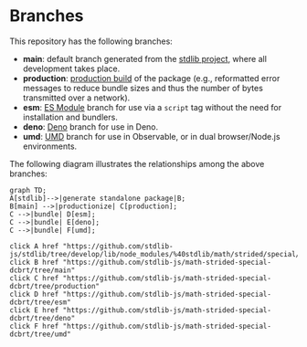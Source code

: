 <!--

@license Apache-2.0

Copyright (c) 2022 The Stdlib Authors.

Licensed under the Apache License, Version 2.0 (the "License");
you may not use this file except in compliance with the License.
You may obtain a copy of the License at

    http://www.apache.org/licenses/LICENSE-2.0

Unless required by applicable law or agreed to in writing, software
distributed under the License is distributed on an "AS IS" BASIS,
WITHOUT WARRANTIES OR CONDITIONS OF ANY KIND, either express or implied.
See the License for the specific language governing permissions and
limitations under the License.

-->

# Branches

This repository has the following branches:

-   **main**: default branch generated from the [stdlib project][stdlib-url], where all development takes place.
-   **production**: [production build][production-url] of the package (e.g., reformatted error messages to reduce bundle sizes and thus the number of bytes transmitted over a network).
-   **esm**: [ES Module][esm-url] branch for use via a `script` tag without the need for installation and bundlers.
-   **deno**: [Deno][deno-url] branch for use in Deno.
-   **umd**: [UMD][umd-url] branch for use in Observable, or in dual browser/Node.js environments.

The following diagram illustrates the relationships among the above branches:

```mermaid
graph TD;
A[stdlib]-->|generate standalone package|B;
B[main] -->|productionize| C[production];
C -->|bundle| D[esm];
C -->|bundle| E[deno];
C -->|bundle| F[umd];

click A href "https://github.com/stdlib-js/stdlib/tree/develop/lib/node_modules/%40stdlib/math/strided/special/dcbrt"
click B href "https://github.com/stdlib-js/math-strided-special-dcbrt/tree/main"
click C href "https://github.com/stdlib-js/math-strided-special-dcbrt/tree/production"
click D href "https://github.com/stdlib-js/math-strided-special-dcbrt/tree/esm"
click E href "https://github.com/stdlib-js/math-strided-special-dcbrt/tree/deno"
click F href "https://github.com/stdlib-js/math-strided-special-dcbrt/tree/umd"
```

[stdlib-url]: https://github.com/stdlib-js/stdlib/tree/develop/lib/node_modules/%40stdlib/math/strided/special/dcbrt
[production-url]: https://github.com/stdlib-js/math-strided-special-dcbrt/tree/production
[deno-url]: https://github.com/stdlib-js/math-strided-special-dcbrt/tree/deno
[umd-url]: https://github.com/stdlib-js/math-strided-special-dcbrt/tree/umd
[esm-url]: https://github.com/stdlib-js/math-strided-special-dcbrt/tree/esm